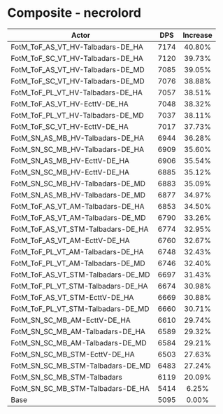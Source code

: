 # Composite - necrolord
| Actor | DPS | Increase |
|---|:---:|:---:|
|FotM_ToF_AS_VT_HV-Talbadars-DE_HA|7174|40.80%|
|FotM_ToF_SC_VT_HV-Talbadars-DE_HA|7120|39.73%|
|FotM_ToF_AS_VT_HV-Talbadars-DE_MD|7085|39.05%|
|FotM_ToF_SC_VT_HV-Talbadars-DE_MD|7076|38.88%|
|FotM_ToF_PL_VT_HV-Talbadars-DE_HA|7057|38.51%|
|FotM_ToF_AS_VT_HV-EcttV-DE_HA|7048|38.32%|
|FotM_ToF_PL_VT_HV-Talbadars-DE_MD|7037|38.11%|
|FotM_ToF_SC_VT_HV-EcttV-DE_HA|7017|37.73%|
|FotM_SN_AS_MB_HV-Talbadars-DE_HA|6944|36.28%|
|FotM_SN_SC_MB_HV-Talbadars-DE_HA|6909|35.60%|
|FotM_SN_AS_MB_HV-EcttV-DE_HA|6906|35.54%|
|FotM_SN_SC_MB_HV-EcttV-DE_HA|6885|35.12%|
|FotM_SN_SC_MB_HV-Talbadars-DE_MD|6883|35.09%|
|FotM_SN_AS_MB_HV-Talbadars-DE_MD|6877|34.97%|
|FotM_ToF_AS_VT_AM-Talbadars-DE_HA|6853|34.50%|
|FotM_ToF_AS_VT_AM-Talbadars-DE_MD|6790|33.26%|
|FotM_ToF_AS_VT_STM-Talbadars-DE_HA|6774|32.95%|
|FotM_ToF_AS_VT_AM-EcttV-DE_HA|6760|32.67%|
|FotM_ToF_PL_VT_AM-Talbadars-DE_HA|6748|32.43%|
|FotM_ToF_PL_VT_AM-Talbadars-DE_MD|6746|32.40%|
|FotM_ToF_AS_VT_STM-Talbadars-DE_MD|6697|31.43%|
|FotM_ToF_PL_VT_STM-Talbadars-DE_HA|6674|30.98%|
|FotM_ToF_AS_VT_STM-EcttV-DE_HA|6669|30.88%|
|FotM_ToF_PL_VT_STM-Talbadars-DE_MD|6660|30.71%|
|FotM_SN_SC_MB_AM-EcttV-DE_HA|6610|29.74%|
|FotM_SN_SC_MB_AM-Talbadars-DE_HA|6589|29.32%|
|FotM_SN_SC_MB_AM-Talbadars-DE_MD|6584|29.21%|
|FotM_SN_SC_MB_STM-EcttV-DE_HA|6503|27.63%|
|FotM_SN_SC_MB_STM-Talbadars-DE_MD|6483|27.24%|
|FotM_SN_SC_MB_STM-Talbadars|6119|20.09%|
|FotM_SN_SC_MB_STM-Talbadars-DE_HA|5414|6.25%|
|Base|5095|0.00%|
